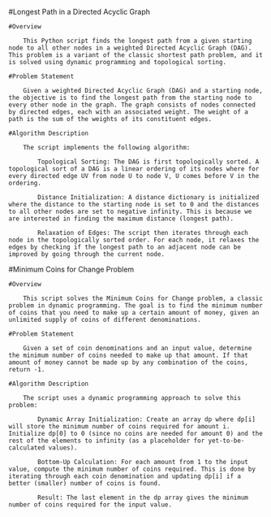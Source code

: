 #Longest Path in a Directed Acyclic Graph

    #Overview

        This Python script finds the longest path from a given starting node to all other nodes in a weighted Directed Acyclic Graph (DAG). This problem is a variant of the classic shortest path problem, and it is solved using dynamic programming and topological sorting.

    #Problem Statement

        Given a weighted Directed Acyclic Graph (DAG) and a starting node, the objective is to find the longest path from the starting node to every other node in the graph. The graph consists of nodes connected by directed edges, each with an associated weight. The weight of a path is the sum of the weights of its constituent edges.

    #Algorithm Description

        The script implements the following algorithm:

            Topological Sorting: The DAG is first topologically sorted. A topological sort of a DAG is a linear ordering of its nodes where for every directed edge UV from node U to node V, U comes before V in the ordering.
            
            Distance Initialization: A distance dictionary is initialized where the distance to the starting node is set to 0 and the distances to all other nodes are set to negative infinity. This is because we are interested in finding the maximum distance (longest path).
            
            Relaxation of Edges: The script then iterates through each node in the topologically sorted order. For each node, it relaxes the edges by checking if the longest path to an adjacent node can be improved by going through the current node.

#Minimum Coins for Change Problem

    #Overview

        This script solves the Minimum Coins for Change problem, a classic problem in dynamic programming. The goal is to find the minimum number of coins that you need to make up a certain amount of money, given an unlimited supply of coins of different denominations.

    #Problem Statement

        Given a set of coin denominations and an input value, determine the minimum number of coins needed to make up that amount. If that amount of money cannot be made up by any combination of the coins, return -1.

    #Algorithm Description

        The script uses a dynamic programming approach to solve this problem:

            Dynamic Array Initialization: Create an array dp where dp[i] will store the minimum number of coins required for amount i. Initialize dp[0] to 0 (since no coins are needed for amount 0) and the rest of the elements to infinity (as a placeholder for yet-to-be-calculated values).

            Bottom-Up Calculation: For each amount from 1 to the input value, compute the minimum number of coins required. This is done by iterating through each coin denomination and updating dp[i] if a better (smaller) number of coins is found.

            Result: The last element in the dp array gives the minimum number of coins required for the input value.